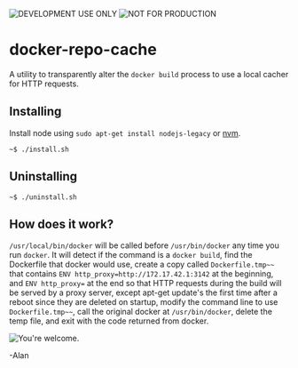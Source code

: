 ![DEVELOPMENT USE ONLY](http://i.imgur.com/2wGpcc7.png)
![NOT FOR PRODUCTION](http://i.imgur.com/TvsNuSX.png)

# docker-repo-cache
A utility to transparently alter the `docker build` process to use a local cacher for HTTP requests.

## Installing
Install node using `sudo apt-get install nodejs-legacy` or [nvm](https://github.com/creationix/nvm).

    ~$ ./install.sh

## Uninstalling

    ~$ ./uninstall.sh

## How does it work?
`/usr/local/bin/docker` will be called before `/usr/bin/docker` any time you run `docker`. It will detect if the command is a `docker build`, find the Dockerfile that docker would use, create a copy called `Dockerfile.tmp~~` that contains `ENV http_proxy=http://172.17.42.1:3142` at the beginning, and `ENV http_proxy=` at the end so that HTTP requests during the build will be served by a proxy server, except apt-get update's the first time after a reboot since they are deleted on startup, modify the command line to use `Dockerfile.tmp~~`, call the original docker at `/usr/bin/docker`, delete the temp file, and exit with the code returned from docker.

![You're welcome.](http://i.giphy.com/Q7y3K35QjxCBa.gif)

-Alan

